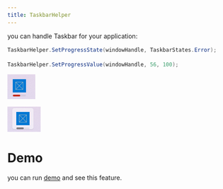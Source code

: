 ```yaml
---
title: TaskbarHelper
---
```


you can handle Taskbar for your application:

```cs
TaskbarHelper.SetProgressState(windowHandle, TaskbarStates.Error);

TaskbarHelper.SetProgressValue(windowHandle, 56, 100);
```

![WinUICommunity](https://raw.githubusercontent.com/ghost1372/Resources/main/SettingsUI/Samples/TaskbarError.png)

![WinUICommunity](https://raw.githubusercontent.com/ghost1372/Resources/main/SettingsUI/Samples/TaskbarValue.png)

# Demo
you can run [demo](https://github.com/WinUICommunity/WinUICommunity) and see this feature.
